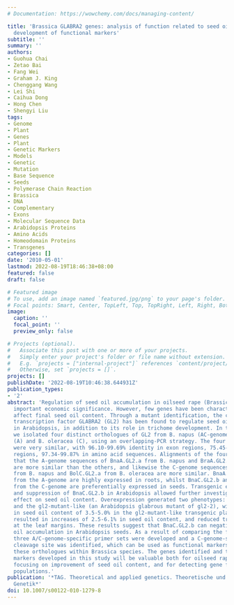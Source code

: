 ```yaml
---
# Documentation: https://wowchemy.com/docs/managing-content/

title: 'Brassica GLABRA2 genes: analysis of function related to seed oil content and
  development of functional markers'
subtitle: ''
summary: ''
authors:
- Guohua Chai
- Zetao Bai
- Fang Wei
- Graham J. King
- Chenggang Wang
- Lei Shi
- Caihua Dong
- Hong Chen
- Shengyi Liu
tags:
- Genome
- Plant
- Genes
- Plant
- Genetic Markers
- Models
- Genetic
- Mutation
- Base Sequence
- Seeds
- Polymerase Chain Reaction
- Brassica
- DNA
- Complementary
- Exons
- Molecular Sequence Data
- Arabidopsis Proteins
- Amino Acids
- Homeodomain Proteins
- Transgenes
categories: []
date: '2010-05-01'
lastmod: 2022-08-19T18:46:38+08:00
featured: false
draft: false

# Featured image
# To use, add an image named `featured.jpg/png` to your page's folder.
# Focal points: Smart, Center, TopLeft, Top, TopRight, Left, Right, BottomLeft, Bottom, BottomRight.
image:
  caption: ''
  focal_point: ''
  preview_only: false

# Projects (optional).
#   Associate this post with one or more of your projects.
#   Simply enter your project's folder or file name without extension.
#   E.g. `projects = ["internal-project"]` references `content/project/deep-learning/index.md`.
#   Otherwise, set `projects = []`.
projects: []
publishDate: '2022-08-19T10:46:38.644931Z'
publication_types:
- '2'
abstract: 'Regulation of seed oil accumulation in oilseed rape (Brassica napus) has
  important economic significance. However, few genes have been characterized that
  affect final seed oil content. Through a mutant identification, the class IV homeodomain-ZIP
  transcription factor GLABRA2 (GL2) has been found to regulate seed oil accumulation
  in Arabidopsis, in addition to its role in trichome development. In this study,
  we isolated four distinct orthologues of GL2 from B. napus (AC-genome), B. rapa
  (A) and B. oleracea (C), using an overlapping-PCR strategy. The four GL2 orthologues
  were very similar, with 96.10-99.69% identity in exon regions, 75.45-93.84% in intron
  regions, 97.34-99.87% in amino acid sequences. Alignments of the four genes revealed
  that the A-genome sequences of BnaA.GL2.a from B. napus and BraA.GL2.a from B. rapa
  are more similar than the others, and likewise the C-genome sequences of BnaC.GL2.b
  from B. napus and BolC.GL2.a from B. oleracea are more similar. BnaA.GL2.a and BraA.GL2.a
  from the A-genome are highly expressed in roots, whilst BnaC.GL2.b and BolC.GL2.a
  from the C-genome are preferentially expressed in seeds. Transgenic ectopic overexpression
  and suppression of BnaC.GL2.b in Arabidopsis allowed further investigation of the
  effect on seed oil content. Overexpression generated two phenotypes: the wild-type-like
  and the gl2-mutant-like (an Arabidopsis glabrous mutant of gl2-2), with increases
  in seed oil content of 3.5-5.0% in the gl2-mutant-like transgenic plants. Suppression
  resulted in increases of 2.5-6.1% in seed oil content, and reduced trichome number
  at the leaf margins. These results suggest that BnaC.GL2.b can negatively regulate
  oil accumulation in Arabidopsis seeds. As a result of comparing the four GL2 genes,
  three A/C-genome-specific primer sets were developed and a C-genome-specific EcoRV
  cleavage site was identified, which can be used as functional markers to distinguish
  these orthologues within Brassica species. The genes identified and their molecular
  markers developed in this study will be valuable both for oilseed rape breeding
  focusing on improvement of seed oil content, and for detecting gene flow between
  populations.'
publication: '*TAG. Theoretical and applied genetics. Theoretische und angewandte
  Genetik*'
doi: 10.1007/s00122-010-1279-8
---
```

